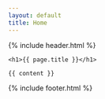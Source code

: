 ```yaml
---
layout: default
title: Home
---
```



{% include header.html %}

    <h1>{{ page.title }}</h1>

    {{ content }}

{% include footer.html %}